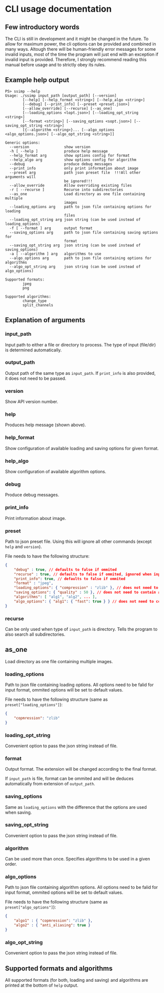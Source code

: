 # CLI usage documentation

## Few introductory words
The CLI is still in development and it might be changed in the future. To allow for maximum power, the cli options can
be provided and combined in many ways. Altough there will be human-friendly error messages for some invalid inputs, most of the time the
program will just end with an exception if invalid input is provided.
Therefore, I strongly recommend reading this manual before usage and to strictly obey its rules.

## Example help output
``` pwsh
PS> ssimp --help
Usage: ./ssimp input_path [output_path] [--version]
        [--help] [--help_format <string>] [--help_algo <string>]
        [--debug] [--print_info] [--preset <preset.json>]
        [--allow_override] [--recurse] [--as_one]
        [--loading_options <lopt.json>] [--loading_opt_string <string>]
        [--format <string>] [--saving_options <sopt.json>] [--saving_opt_string <string>]
        [{--algorithm <string>}... [--algo_options <algo_options.json>] [--algo_opt_string <string>]]

Generic options:
  --version                show version
  -h [ --help ]            produce help message
  --help_format arg        show options config for format
  --help_algo arg          show options config for algorithm
  --debug                  produce debug messages
  --print_info             only print information about image
  --preset arg             path json preset file  !!!All other arguments will
                           be ignored!!!
  --allow_override         Allow overriding existing files
  -r [ --recurse ]         Recurse into subdirectories
  --as_one                 Load directory as one file containing multiple
                           images
  --loading_options arg    path to json file containing options for loading
                           files
  --loading_opt_string arg json string (can be used instead of loading_options)
  -f [ --format ] arg      output format
  --saving_options arg     path to json file containing saving options for
                           format
  --saving_opt_string arg  json string (can be used instead of saving_options)
  -a [ --algorithm ] arg   algorithms to use
  --algo_options arg       path to json file containing options for algorithms
  --algo_opt_string arg    json string (can be used instead of algo_options)

Supported formats:
        jpeg
        png

Supported algorithms:
        change_type
        split_channels
```

## Explanation of arguments
### input_path
Input path to either a file or directory to process. The type of input (file/dir) is determined automatically.

### output_path
Output path of the same type as `input_path`. If `print_info` is also provided, it does not need to be passed.

### version
Show API version number.

### help
Produces help message (shown above).

### help_format
Show configuration of available loading and saving options for given format.

### help_algo
Show configuration of available algorithm options.

### debug
Produce debug messages.

### print_info
Print information about image.

### preset
Path to json preset file. Using this will ignore all other commands (except `help` and `version`).

File needs to have the following structure:
``` json
{
    "debug" : true, // defaults to false if ommited
    "recurse" : true, // defaults to false if ommited, ignored when input_path is file
    "print_info": true, // defaults to false if ommited
    "format" : "jpeg",
    "loading_options": { "compression" : "zlib" }, // does not need to contain all options, but needs to exist
    "saving_options": { "quality" : 50 }, // does not need to contain all options, but needs to exist
    "algorithms": [ "alg1", "alg2", ... ],
    "algo_options": { "alg1": { "fast": true } } // does not need to contain all algorithms, but needs to exist
}
```


### recurse
Can be only used when type of `input_path` is directory. Tells the program to also search all subdirectories.

## as_one
Load directory as one file containing multiple images.

### loading_options
Path to json file containing loading options. All options need to be falid for input format, ommited options will be set to default values.

File needs to have the following structure (same as `preset["loading_options"]`):
``` json
{
    "copmression": "zlib"
}
```
### loading_opt_string
Convenient option to pass the json string instead of file.

### format
Output format. The extension will be changed according to the final format.

If `input_path` is file, format can be ommited and will be deduces automatically from extension of `output_path`.

### saving_options
Same as `loading_options` with the difference that the options are used when saving.

### saving_opt_string
Convenient option to pass the json string instead of file.

### algorithm
Can be used more than once. Specifies algorithms to be used in a given order.

### algo_options
Path to json file containing algorithm options. All options need to be falid for input format, ommited options will be set to default values.

File needs to have the following structure (same as `preset["algo_options"]`):
``` json
{
    "algo1" : { "copmression": "zlib" },
    "algo2" : { "anti_aliasing": true }
}
```

### algo_opt_string
Convenient option to pass the json string instead of file.

## Supported formats and algorithms
All supported formats (for both, loading and saving) and algorithms are printed at the bottom of `help` output.
